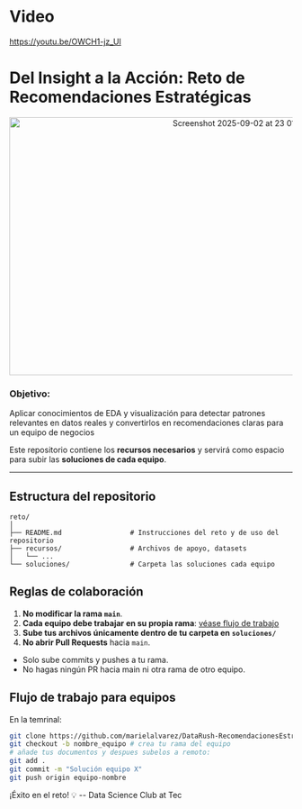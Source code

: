 

# Video
https://youtu.be/OWCH1-jz_UI

# Del Insight a la Acción: Reto de Recomendaciones Estratégicas

<p align="center">
  <img width="804" height="458" alt="Screenshot 2025-09-02 at 23 01 20"
       src="https://github.com/user-attachments/assets/1a11c88d-c61c-4355-8ad7-ec95257e0e35" />
</p>

### Objetivo:
Aplicar conocimientos de EDA y visualización para detectar patrones relevantes en datos
reales y convertirlos en recomendaciones claras para un equipo de negocios

Este repositorio contiene los **recursos necesarios** y servirá como espacio para subir las **soluciones de cada equipo**.

---

## Estructura del repositorio
```
reto/
│
├── README.md                 # Instrucciones del reto y de uso del repositorio
├── recursos/                 # Archivos de apoyo, datasets
│   └── ...
└── soluciones/               # Carpeta las soluciones cada equipo
```

## Reglas de colaboración

1. **No modificar la rama `main`**.  
2. **Cada equipo debe trabajar en su propia rama**: [véase flujo de trabajo](#flujo-de-trabajo-para-equipos)
3. **Sube tus archivos únicamente dentro de tu carpeta en `soluciones/`**
4. **No abrir Pull Requests** hacia `main`.  
- Solo sube commits y pushes a tu rama.  
- No hagas ningún PR hacia main ni otra rama de otro equipo.

## Flujo de trabajo para equipos

En la temrinal:
```bash
git clone https://github.com/marielalvarez/DataRush-RecomendacionesEstrategicas # clona el repositorio
git checkout -b nombre_equipo # crea tu rama del equipo
# añade tus documentos y despues subelos a remoto:
git add .
git commit -m "Solución equipo X"
git push origin equipo-nombre

```

¡Éxito en el reto! 💡
-- Data Science Club at Tec
